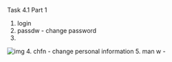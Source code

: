 Task 4.1
Part 1
1.	login
2.	passdw - change password
3.	
![img](screenshot/2.png)
4.	chfn - change personal information
5. 	man w - 
